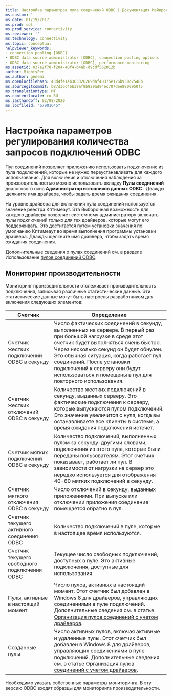 ```yaml
---
title: Настройка параметров пула соединений ODBC | Документация Майкрософт
ms.custom: ''
ms.date: 01/19/2017
ms.prod: sql
ms.prod_service: connectivity
ms.reviewer: ''
ms.technology: connectivity
ms.topic: conceptual
helpviewer_keywords:
- connection pooling [ODBC]
- ODBC data source administrator [ODBC], connection pooling options
- ODBC data source administrator [ODBC], performance monitoring
ms.assetid: 037e2f78-f204-40f4-b4ab-d9cdf562012b
author: MightyPen
ms.author: genemi
ms.openlocfilehash: 43d4fe1ab363326269daf40375e126b930d2548b
ms.sourcegitcommit: b87d36c46b39af8b929ad94ec707dee8800950f5
ms.translationtype: MT
ms.contentlocale: ru-RU
ms.lasthandoff: 02/08/2020
ms.locfileid: "67901645"
---
```

# <a name="setting-odbc-connection-pooling-options"></a>Настройка параметров регулирования количества запросов подключений ODBC
Пул соединений позволяет приложению использовать подключение из пула подключений, которые не нужно переустанавливать для каждого использования. Для включения и отключения наблюдения за производительностью можно использовать вкладку **Пулы соединений** диалогового окна **Администратор источников данных ODBC** . Дважды щелкните имя драйвера, чтобы задать время ожидания соединения.  
  
 На уровне драйвера для включения пула соединений используется значение реестра Кптимеаут. Эта Выборочная возможность для каждого драйвера позволяет системному администратору включать пулы подключений только для тех драйверов, которые могут его поддерживать. Это достигается путем установки значения по умолчанию Кптимеаут во время выполнения программы установки драйвера. Дважды щелкните имя драйвера, чтобы задать время ожидания соединения.  
  
 Дополнительные сведения о пулах соединений см. в разделе Использование [пулов соединений ODBC](../../odbc/reference/develop-app/driver-manager-connection-pooling.md).  
  
## <a name="performance-monitoring"></a>Мониторинг производительности  
 Мониторинг производительности отслеживает производительность подключения, записывая различные статистические данные. Эти статистические данные могут быть настроены разработчиком для включения следующих элементов:  
  
|Счетчик|Определение|  
|-------------|----------------|  
|Счетчик жестких подключений ODBC в секунду|Число фактических соединений в секунду, выполненных на сервере. В первый раз при большой нагрузке в среде этот счетчик будет выполняться очень быстро. Через несколько секунд он будет обнулен. Это обычная ситуация, когда работает пул соединений. После установки подключений к серверу они будут использоваться и помещены в пул для повторного использования.|  
|Счетчик жестких отключений ODBC в секунду|Количество жестких подключений в секунду, выданных серверу. Это фактические подключения к серверу, которые выпускаются пулом подключений. Это значение увеличится с нуля, когда вы останавливаете все клиенты в системе, а время ожидания подключений истечет.|  
|Счетчик мягких подключений ODBC в секунду|Количество подключений, выполненных пулом за секунду. другими словами, подключения из этого пула, которые были переданы пользователям. Этот счетчик показывает, работает ли пул. В зависимости от нагрузки на сервер это нередко используется для отображения 40-60 мягких подключений в секунду.|  
|Счетчик мягкого отключения ODBC в секунду|Число отключений в секунду, выданных приложениями. При выпуске или отключении приложения соединение помещается обратно в пул.|  
|Счетчик текущего активного соединения ODBC|Количество подключений в пуле, которые в настоящее время используются.|  
|Счетчик текущего свободного подключения ODBC|Текущее число свободных подключений, доступных в пуле. Это активные подключения, доступные для использования.|  
|Пулы, активные в настоящий момент|Число пулов, активных в настоящий момент. Этот счетчик был добавлен в Windows 8 для драйверов, управляющих соединениями в пуле подключений. Дополнительные сведения см. в статье [Организация пулов соединений с учетом драйверов](../../odbc/reference/develop-app/driver-aware-connection-pooling.md).|  
|Созданные пулы|Число активных пулов, включая активные и удаленные пулы. Этот счетчик был добавлен в Windows 8 для драйверов, управляющих соединениями в пуле подключений. Дополнительные сведения см. в статье [Организация пулов соединений с учетом драйверов](../../odbc/reference/develop-app/driver-aware-connection-pooling.md).|  
  
 Необходимо указать собственные параметры мониторинга. В эту версию ODBC входят образцы для мониторинга производительности.

